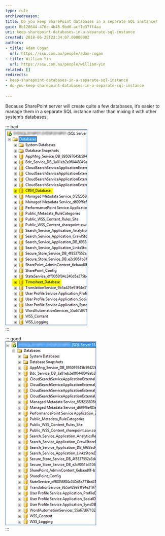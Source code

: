 ```yaml
---
type: rule
archivedreason: 
title: Do you keep SharePoint databases in a separate SQL instance?
guid: 8b120644-476c-4b48-9bd0-acf1e37ff4aa
uri: keep-sharepoint-databases-in-a-separate-sql-instance
created: 2018-06-25T23:34:07.0000000Z
authors:
- title: Adam Cogan
  url: https://ssw.com.au/people/adam-cogan
- title: William Yin
  url: https://ssw.com.au/people/william-yin
related: []
redirects:
- keep-sharepoint-databases-in-a-separate-sql-instance
- do-you-keep-sharepoint-databases-in-a-separate-sql-instance

---
```


Because SharePoint server will create quite a few databases, it’s easier to manage them in a separate SQL instance rather than mixing it with other system’s databases:

<!--endintro-->


::: bad  
![Bad example - mixed with other systems' database](sharepoint-database-bad.png)  
:::


::: good  
![Good example - SharePoint related databases are in a separate SQL instance from other systems' databases](sharepoint-database-good.png)  
:::
